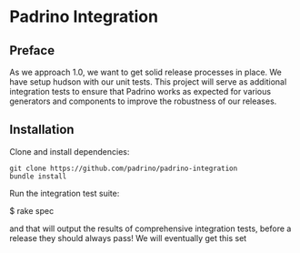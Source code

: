 # Padrino Integration

## Preface

As we approach 1.0, we want to get solid release processes in place. We have setup hudson with our unit tests. This project will serve as additional integration tests to ensure that Padrino works as expected for various generators and components to improve the robustness of our releases.

## Installation

Clone and install dependencies:

    git clone https://github.com/padrino/padrino-integration
    bundle install

Run the integration test suite:

   $ rake spec

and that will output the results of comprehensive integration tests, before a release they should always pass! We will eventually get this set
